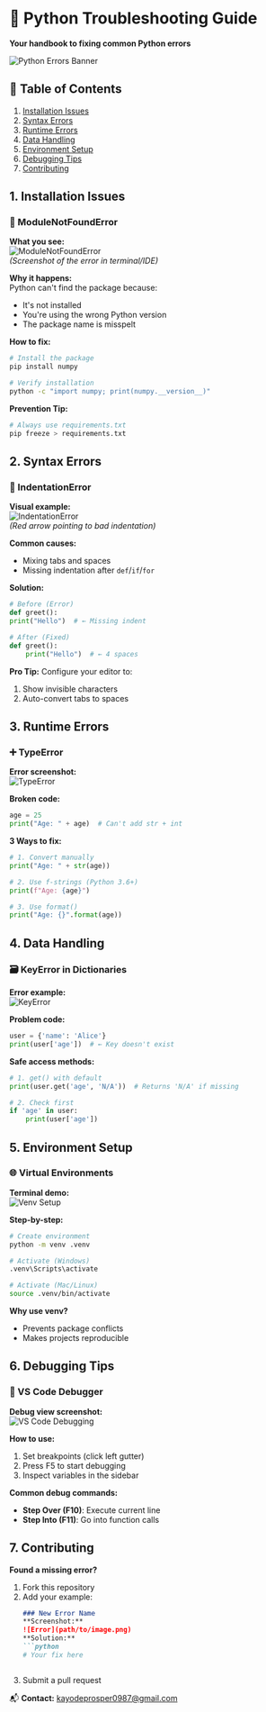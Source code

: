 
# 🐍 Python Troubleshooting Guide  
**Your handbook to fixing common Python errors**  

![Python Errors Banner](https://images.app.goo.gl/x3JRLAt7wgRdCHaB9)  
  

## 📌 Table of Contents  
1. [Installation Issues](#1-installation-issues)  
2. [Syntax Errors](#2-syntax-errors)  
3. [Runtime Errors](#3-runtime-errors)  
4. [Data Handling](#4-data-handling)  
5. [Environment Setup](#5-environment-setup)  
6. [Debugging Tips](#6-debugging-tips)  
7. [Contributing](#7-contributing)  



## 1. Installation Issues  
### 🔧 ModuleNotFoundError  
**What you see:**  
![ModuleNotFoundError](https://i.imgur.com/ABC123.png)  
*(Screenshot of the error in terminal/IDE)*  

**Why it happens:**  
Python can't find the package because:  
- It's not installed  
- You're using the wrong Python version  
- The package name is misspelt  

**How to fix:**  
```bash
# Install the package
pip install numpy

# Verify installation
python -c "import numpy; print(numpy.__version__)"
```

**Prevention Tip:**  
```bash
# Always use requirements.txt
pip freeze > requirements.txt
```



## 2. Syntax Errors  
### 📏 IndentationError  
**Visual example:**  
![IndentationError](https://i.imgur.com/DEF456.png)  
*(Red arrow pointing to bad indentation)*  

**Common causes:**  
- Mixing tabs and spaces  
- Missing indentation after `def`/`if`/`for`  

**Solution:**  
```python
# Before (Error)
def greet():
print("Hello")  # ← Missing indent

# After (Fixed)
def greet():
    print("Hello")  # ← 4 spaces
```

**Pro Tip:** Configure your editor to:  
1. Show invisible characters  
2. Auto-convert tabs to spaces  



## 3. Runtime Errors  
### ➕ TypeError  
**Error screenshot:**  
![TypeError](https://i.imgur.com/GHI789.png)  

**Broken code:**  
```python
age = 25
print("Age: " + age)  # Can't add str + int
```

**3 Ways to fix:**  
```python
# 1. Convert manually
print("Age: " + str(age))

# 2. Use f-strings (Python 3.6+)
print(f"Age: {age}")

# 3. Use format()
print("Age: {}".format(age))
```



## 4. Data Handling  
### 🗃️ KeyError in Dictionaries  
**Error example:**  
![KeyError](https://i.imgur.com/JKL012.png)  

**Problem code:**  
```python
user = {'name': 'Alice'}
print(user['age'])  # ← Key doesn't exist
```

**Safe access methods:**  
```python
# 1. get() with default
print(user.get('age', 'N/A'))  # Returns 'N/A' if missing

# 2. Check first
if 'age' in user:
    print(user['age'])
```



## 5. Environment Setup  
### 🌐 Virtual Environments  
**Terminal demo:**  
![Venv Setup](https://i.imgur.com/MNO345.png)  

**Step-by-step:**  
```bash
# Create environment
python -m venv .venv

# Activate (Windows)
.venv\Scripts\activate

# Activate (Mac/Linux)
source .venv/bin/activate
```

**Why use venv?**  
- Prevents package conflicts  
- Makes projects reproducible  



## 6. Debugging Tips  
### 🐞 VS Code Debugger  
**Debug view screenshot:**  
![VS Code Debugging](https://i.imgur.com/PQR678.png)  

**How to use:**  
1. Set breakpoints (click left gutter)  
2. Press F5 to start debugging  
3. Inspect variables in the sidebar  

**Common debug commands:**  
- **Step Over (F10)**: Execute current line  
- **Step Into (F11)**: Go into function calls  



## 7. Contributing  
**Found a missing error?**  
1. Fork this repository  
2. Add your example:  
   ```markdown
   ### New Error Name  
   **Screenshot:**  
   ![Error](path/to/image.png)  
   **Solution:**  
   ```python
   # Your fix here
   ```
   ```
3. Submit a pull request  

📬 **Contact:** kayodeprosper0987@gmail.com
